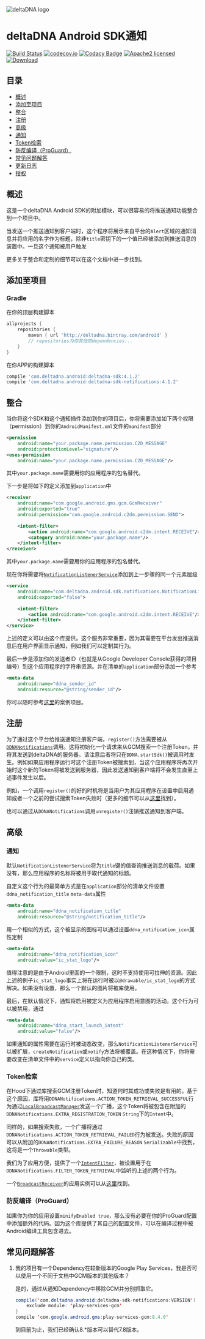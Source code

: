 ![deltaDNA logo](https://deltadna.com/wp-content/uploads/2015/06/deltadna_www@1x.png)

# deltaDNA Android SDK通知
[![Build Status](https://travis-ci.org/deltaDNA/android-sdk.svg)](https://travis-ci.org/deltaDNA/android-sdk)
[![codecov.io](https://codecov.io/github/deltaDNA/android-sdk/coverage.svg)](https://codecov.io/github/deltaDNA/android-sdk)
[![Codacy Badge](https://api.codacy.com/project/badge/grade/b5546fd90d3b4b2182961602da6086d8)](https://www.codacy.com/app/deltaDNA/android-sdk)
[![Apache2 licensed](https://img.shields.io/badge/license-Apache-blue.svg)](./LICENSE)
[![Download](https://api.bintray.com/packages/deltadna/android/deltadna-sdk/images/download.svg)](https://bintray.com/deltadna/android/deltadna-sdk/_latestVersion)

## 目录
* [概述](#概述)
* [添加至项目](#添加至项目)
* [整合](#整合)
* [注册](#注册)
* [高级](#高级)
 * [通知](#通知)
 * [Token检索](#Token检索)
 * [防反编译（ProGuard）](#防反编译（ProGuard）)
* [常见问题解答](#常见问题解答)
* [更新日志](#更新日志)
* [授权](#授权)

## 概述
这是一个deltaDNA Android SDK的附加模块，可以很容易的将推送通知功能整合到一个项目中。

当发送一个推送通知到客户端时，这个程序将展示来自平台的`Alert`区域的通知消息并将应用的名字作为标题，除非`title`密钥下的一个值已经被添加到推送消息的装置中。一旦这个通知被用户触发

更多关于整合和定制的细节可以在这个文档中进一步找到。

## 添加至项目
### Gradle
在你的顶层构建脚本
```groovy
allprojects {
    repositories {
        maven { url 'http://deltadna.bintray.com/android' }
        // repositories为你其他的dependencies...
    }
}
```
在你APP的构建脚本
```groovy
compile 'com.deltadna.android:deltadna-sdk:4.1.2'
compile 'com.deltadna.android:deltadna-sdk-notifications:4.1.2'
```

## 整合
当你将这个SDK和这个通知插件添加到你的项目后，你将需要添加如下两个权限（permission）到你的`AndroidManifest.xml`文件的`manifest`部分
```xml
<permission
    android:name="your.package.name.permission.C2D_MESSAGE"
    android:protectionLevel="signature"/>
<uses-permission
    android:name="your.package.name.permission.C2D_MESSAGE"/>
```
其中`your.package.name`需要用你的应用程序的包名替代。

下一步是将如下的定义添加到`application`中
```xml
<receiver
    android:name="com.google.android.gms.gcm.GcmReceiver"
    android:exported="true"
    android:permission="com.google.android.c2dm.permission.SEND">
    
    <intent-filter>
        <action android:name="com.google.android.c2dm.intent.RECEIVE"/>
        <category android:name="your.package.name"/>
    </intent-filter>
</receiver>
```
其中`your.package.name`需要用你的应用程序的包名替代。

现在你将需要将[`NotificationListenerService`](src/main/java/com/deltadna/android/sdk/notifications/NotificationListenerService.java)添加到上一步骤的同一个元素层级
```xml
<service
    android:name="com.deltadna.android.sdk.notifications.NotificationListenerService"
    android:exported="false">
    
    <intent-filter>
        <action android:name="com.google.android.c2dm.intent.RECEIVE"/>
    </intent-filter>
</service>
```
上述的定义可以由这个库提供。这个服务非常重要，因为其需要在平台发出推送消息后在用户界面显示通知，例如我们可以定制其行为。

最后一步是添加你的发送者ID（也就是从Google Developer Console获得的项目编号）到这个应用程序的字符串资源。并在清单的`application`部分添加一个参考
```xml
<meta-data
    android:name="ddna_sender_id"
    android:resource="@string/sender_id"/>
```

你可以随时参考[这里](../examples/notifications)的案例项目。

## 注册
为了通过这个平台给推送通知注册客户端，`register()`方法需要被从[`DDNANotifications`](src/main/java/com/deltadna/android/sdk/notifications/DDNANotifications.java)调用。这将初始化一个请求来从GCM搜索一个注册Token，并将其发送到deltaDNA的服务器。请注意后者将只在`DDNA.startSdk()`被调用时发生。例如如果应用程序运行时这个注册Token被搜索到，当这个应用程序将再次开始时这个新的Token将被发送到服务器，因此发送通知到客户端将不会发生直至上述事件发生以后。

例如，一个调用`register()`的好的时机将是当用户为其应用程序在设置中启用通知或者一个之前的尝试搜索Token失败时（更多的细节可以从[这里](#Token检索)找到）。

也可以通过从`DDNANotifications`调用`unregister()`注销推送通知到客户端。

## 高级
### 通知
默认`NotificationListenerService`将为`title`键的值查询推送消息的载荷。如果没有，那么应用程序的名称将被用于取代通知的标题。

自定义这个行为的最简单方式是在`application`部分的清单文件设置`ddna_notification_title` `meta-data`属性
```xml
<meta-data
    android:name="ddna_notification_title"
    android:resource="@string/notification_title"/>
```

用一个相似的方式，这个被显示的图标可以通过设置`ddna_notification_icon`属性定制
```xml
<meta-data
    android:name="ddna_notification_icon"
    android:value="ic_stat_logo"/>
```
值得注意的是由于Android里面的一个限制，这时不支持使用可拉伸的资源。因此上述的例子`ic_stat_logo`事实上将在运行时被以`@drawable/ic_stat_logo`的方式解决。如果没有设置，那么一个默认的图片将被库使用。

最后，在默认情况下，通知将启用被定义为应用程序启用意图的活动。这个行为可以被禁用，通过
```xml
<meta-data
    android:name="ddna_start_launch_intent"
    android:value="false"/>
```

如果通知的属性需要在运行时被动态改变，那么`NotificationListenerService`可以被扩展，`createNotification`或`notify`方法将被覆盖。在这种情况下，你将需要改变在清单文件中的`service`定义以指向你自己的类。

### Token检索
在Hood下通过库搜索GCM注册Token时，知道何时其成功或失败是有用的。基于这个原因，库将用`DDNANotifications.ACTION_TOKEN_RETRIEVAL_SUCCESSFUL`行为通过[`LocalBroadcastManager`](http://developer.android.com/reference/android/support/v4/content/LocalBroadcastManager.html)发送一个广播，这个Token将被包含在附加的`DDNANotifications.EXTRA_REGISTRATION_TOKEN` `String`下的`Intent`中。

同样的，如果搜索失败，一个广播将通过`DDNANotifications.ACTION_TOKEN_RETRIEVAL_FAILED`行为被发送。失败的原因可以从附加的`DDNANotifications.EXTRA_FAILURE_REASON` `Serializable`中找到，这将是一个`Throwable`类型。

我们为了应用方便，提供了一个[`IntentFilter`](http://developer.android.com/reference/android/content/IntentFilter.html)，被设置用于在`DDNANotifications.FILTER_TOKEN_RETRIEVAL`中监听的上述的两个行为。

一个[`BroadcastReceiver`](http://developer.android.com/reference/android/content/BroadcastReceiver.html)的应用实例可以从[这里](../examples/notifications/src/main/java/com/deltadna/android/sdk/notifications/example/ExampleReceiver.java)找到。

### 防反编译（ProGuard）
如果你为你的应用设置`minifyEnabled true`，那么没有必要在你的ProGuard配置中添加额外的代码。因为这个库提供了其自己的配置文件，可以在编译过程中被Android编译工具包含进去。

## 常见问题解答
1.  我的项目有一个Dependency在较新版本的Google Play Services，我是否可以使用一个不同于文档中GCM版本的其他版本？
    
    是的，通过从通知Dependency中移除GCM并分别抓取它。
    ```java
    compile('com.deltadna.android:deltadna-sdk-notifications:VERSION') {
        exclude module: 'play-services-gcm'
    }
    compile 'com.google.android.gms:play-services-gcm:8.4.0'
    ```
    到目前为止，我们已经确认8.*版本可以替代7.8版本。
